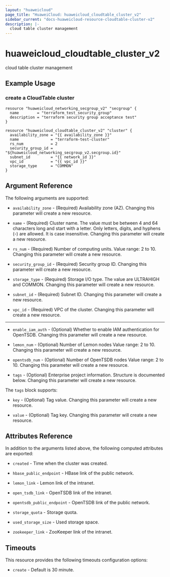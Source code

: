```yaml
---
layout: "huaweicloud"
page_title: "HuaweiCloud: huaweicloud_cloudtable_cluster_v2"
sidebar_current: "docs-huaweicloud-resource-cloudtable-cluster-v2"
description: |-
  cloud table cluster management
---
```


# huaweicloud\_cloudtable\_cluster\_v2

cloud table cluster management

## Example Usage

### create a CloudTable cluster

```hcl
resource "huaweicloud_networking_secgroup_v2" "secgroup" {
  name        = "terraform_test_security_group"
  description = "terraform security group acceptance test"
}

resource "huaweicloud_cloudtable_cluster_v2" "cluster" {
  availability_zone = "{{ availability_zone }}"
  name              = "terraform-test-cluster"
  rs_num            = 2
  security_group_id = "${huaweicloud_networking_secgroup_v2.secgroup.id}"
  subnet_id         = "{{ network_id }}"
  vpc_id            = "{{ vpc_id }}"
  storage_type      = "COMMON"
}
```

## Argument Reference

The following arguments are supported:

* `availability_zone` -
  (Required)
  Availability zone (AZ).  Changing this parameter will create a new resource.

* `name` -
  (Required)
  Cluster name. The value must be between 4 and 64 characters long and
  start with a letter. Only letters, digits, and hyphens (-) are
  allowed. It is case insensitive.  Changing this parameter will create a new resource.

* `rs_num` -
  (Required)
  Number of computing units. Value range: 2 to 10.  Changing this parameter will create a new resource.

* `security_group_id` -
  (Required)
  Security group ID.  Changing this parameter will create a new resource.

* `storage_type` -
  (Required)
  Storage I/O type. The value are ULTRAHIGH and COMMON.  Changing this parameter will create a new resource.

* `subnet_id` -
  (Required)
  Subnet ID.  Changing this parameter will create a new resource.

* `vpc_id` -
  (Required)
  VPC of the cluster.  Changing this parameter will create a new resource.

- - -

* `enable_iam_auth` -
  (Optional)
  Whether to enable IAM authentication for OpenTSDB.  Changing this parameter will create a new resource.

* `lemon_num` -
  (Optional)
  Number of Lemon nodes Value range: 2 to 10.  Changing this parameter will create a new resource.

* `opentsdb_num` -
  (Optional)
  Number of OpenTSDB nodes Value range: 2 to 10.  Changing this parameter will create a new resource.

* `tags` -
  (Optional)
  Enterprise project information. Structure is documented below. Changing this parameter will create a new resource.

The `tags` block supports:

* `key` -
  (Optional)
  Tag value.  Changing this parameter will create a new resource.

* `value` -
  (Optional)
  Tag key.  Changing this parameter will create a new resource.

## Attributes Reference

In addition to the arguments listed above, the following computed attributes are exported:

* `created` -
  Time when the cluster was created.

* `hbase_public_endpoint` -
  HBase link of the public network.

* `lemon_link` -
  Lemon link of the intranet.

* `open_tsdb_link` -
  OpenTSDB link of the intranet.

* `opentsdb_public_endpoint` -
  OpenTSDB link of the public network.

* `storage_quota` -
  Storage quota.

* `used_storage_size` -
  Used storage space.

* `zookeeper_link` -
  ZooKeeper link of the intranet.

## Timeouts

This resource provides the following timeouts configuration options:
- `create` - Default is 30 minute.
